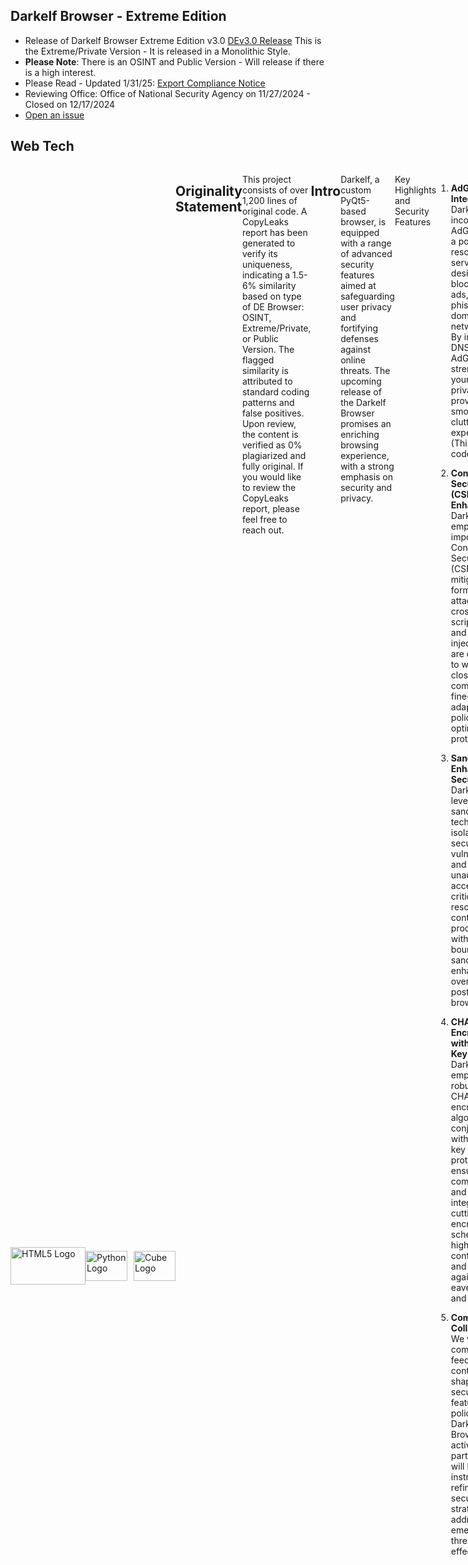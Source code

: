 ## Darkelf Browser - Extreme Edition 
- Release of Darkelf Browser Extreme Edition v3.0 [DEv3.0 Release](https://github.com/Darkelf2024/Darkelf-Browser/blob/main/Darkelf%20Extreme.py) This is the Extreme/Private Version - It is released in a Monolithic Style.
- **Please Note**: There is an OSINT and Public Version - Will release if there is a high interest.
- Please Read - Updated 1/31/25: [Export Compliance Notice](ExportComplianceNotice.md)
- Reviewing Office: Office of National Security Agency on 11/27/2024 - Closed on 12/17/2024
- [Open an issue](https://github.com/Darkelf2024/Darkelf-Browser/issues)


## Web Tech
<div style="display: flex;">

<div style="display:flex; align-items:center;">
    <img src="https://www.freepnglogos.com/uploads/html5-logo-png/html5-logo-devextreme-multi-purpose-controls-html-javascript-3.png" width="120" height="60" alt="HTML5 Logo">
    <img src="https://s3.dualstack.us-east-2.amazonaws.com/pythondotorg-assets/media/community/logos/python-logo-only.png" alt="Python Logo" style="width:67px; height:48px; margin-right:10px;">
    <img src="https://pypi.org/static/images/white-cube.2351a86c.svg" width="67" height="48" alt="Cube Logo">
</div>

## Originality Statement
This project consists of over 1,200 lines of original code. A CopyLeaks report has been generated to verify its uniqueness, indicating a 1.5-6% similarity based on type of DE Browser: OSINT, Extreme/Private, or Public Version. The flagged similarity is attributed to standard coding patterns and false positives. Upon review, the content is verified as 0% plagiarized and fully original.
If you would like to review the CopyLeaks report, please feel free to reach out.

## Intro

Darkelf, a custom PyQt5-based browser, is equipped with a range of advanced security features aimed at safeguarding user privacy and fortifying defenses against online threats. The upcoming release of the Darkelf Browser promises an enriching browsing experience, with a strong emphasis on security and privacy.

Key Highlights and Security Features
1. **AdGuard DNS Integration:** Darkelf Browser incorporates AdGuard DNS, a powerful DNS resolution service designed to block trackers, ads, and phishing domains at the network level. By intercepting DNS requests, AdGuard DNS strengthens your browsing privacy while providing a smoother and clutter-free experience. (This is in the codebase)

2. **Content Security Policy (CSP) Enhancements:** Darkelf Browser emphasizes the importance of Content Security Policy (CSP) to mitigate various forms of attacks such as cross-site scripting (XSS) and data injection. We are committed to working closely with the community to fine-tune and adapt the CSP policies for optimal protection.

3. **Sandboxing for Enhanced Security:** Darkelf Browser leverages sandboxing techniques to isolate potential security vulnerabilities and prevent unauthorized access to critical system resources. By containing processes within secure boundaries, sandboxing enhances the overall security posture of the browser.

4. **CHACHA20 Encryption with x25519 Key Exchange:** Darkelf Browser employs the robust CHACHA20 encryption algorithm in conjunction with the x25519 key exchange protocol to ensure secure communication and data integrity. This cutting-edge encryption scheme offers a high level of confidentiality and protection against eavesdropping and tampering.

5. **Community Collaboration:** We value community feedback and contributions in shaping the security features and policies of Darkelf Browser. Your active participation will be instrumental in refining our security strategies and addressing emerging threats effectively.

As we prepare for the imminent release of Darkelf Browser, our team is dedicated to delivering a secure and privacy-focused browsing environment that empowers users to explore the web with confidence. Stay tuned for updates and join us in our mission to create a safer online ecosystem for all users.

## Table of Contents
- [Attribution](Attribution.md)
- [BrowserAudit](BrowserAudit.md)
- [Encryption](Encryption.md)
- [Overview](Overview.md)
- [QSettings](QSettings.md)
- [LICENSE](LICENSE)
- [Copyright](Copyright.md)
- [Darkelf vs Tor](DarkelfvTor.md)
- [Darkelf Installation Guide](DarkelfInstallationGuide.md)
- [OSINT Resources](https://github.com/Darkelf2024/Darkelf-Browser/blob/main/OSINT%20Resources.md)
- [No JavaScript Websites](NoJavaScriptWebsites.md)
- [FAQ](FAQ.md)

## Systems
- MAC OS - Ready
- Linux - Ready
- Windows - Ready

## Variations/Types
- Darkelf Private - Extreme Privacy
- Darkelf Browser: OSINT & Public Version on stanby - Released if interested 
- Each Browser/Type - Can be modified within the python code
- Pick a style

## Modify Settings 
Users can modify and tweak these settings in the codebase 

- True = Enabled 
- False = Disabled 

1. [Sandbox Settings](https://github.com/Darkelf2024/Darkelf-Browser/blob/main/Sandbox%20Settings.py)
2. [Initialize Settings](https://github.com/Darkelf2024/Darkelf-Browser/blob/main/Initialize%20Settings.py)
3. [QWebEngine Profile Settings](https://github.com/Darkelf2024/Darkelf-Browser/blob/main/QWebEngine%20Profile%20Settings.py)

## Security Features

### Sandboxing
Darkelf Browser implements sandboxing technology to provide an additional layer of security:

- **Isolated Environment**: Each browsing session is isolated from the system, preventing malicious code from affecting other parts of the browser or the device.
- **Enhanced Security**: Sandboxing helps mitigate the impact of potential security vulnerabilities by containing threats within the browser's sandboxed environment.
- **Protection Against Exploits**: By confining processes to a sandbox, Darkelf Browser reduces the risk of exploits and unauthorized access to sensitive system resources.

### Custom Ad Blocker
- **Enabled by Default**: Darkelf Browser comes with a custom ad blocker enabled by default, ensuring an ad-free browsing experience.
- **Updated Adblock Rules**: Regularly fetches and updates adblock rules from multiple trusted sources to effectively block ads and trackers.

### Content Security Policy (CSP)
- **Strict Security Policies**: Sets strict content security policies to prevent cross-site scripting (XSS), clickjacking, and other code injection attacks.

### HTTPS Enforcement
- **Automatic Upgrades**: Automatically upgrades HTTP requests to HTTPS to ensure encrypted communication whenever possible.
- **Secure Browsing**: Ensures that your data is encrypted and protected from eavesdropping.

### Anti-Fingerprinting
- **Reduced Tracking**: Reduces the amount of information available for browser fingerprinting, making it harder to track users across the web.
- **Spoofing Techniques**: Implements various techniques to spoof browser characteristics and protect against fingerprinting.

### Tor Network Integration
- **Anonymous Browsing**: Optional integration with the Tor network for anonymous browsing by routing traffic through multiple nodes to conceal users' IP addresses.
- **Privacy Protection**: Enhances privacy by preventing websites from tracking your real IP address.

### Clear Cookies and Cache on Exit
- **Automatic Clearing**: Clears HTTP cache and cookies when the browser or a tab is closed to prevent tracking and maintain privacy.
- **Enhanced Privacy**: Ensures that no browsing data is left behind after your session ends.

### Additional Features
- **AdGuard DNS Resolver**: Uses AdGuard DNS servers to enhance security and block ads and trackers at the DNS level.
- **Quantum Encryption**: Optional quantum encryption for enhanced security.
- **Custom Web Engine Page**: Implements various security measures such as disabling local storage, blocking JavaScript, and enforcing CSP.
- **Download Manager**: Secure download manager that provides progress updates and ensures safe file downloads.

Darkelf Browser is designed with privacy and security at its core, ensuring a safer and more private browsing experience for all users.

## Encryption Features

- **ChaCha20 Cipher**: 
  A robust symmetric encryption algorithm that ensures data integrity and confidentiality.

- **RSA and X25519**: 
  Asymmetric encryption algorithms used for key exchange and digital signatures, providing an additional layer of security.

- **Quantum Encryption**:
  Option to enable quantum encryption for advanced security against future quantum computing threats. (Research/Testing Phase - Kyber1024/XMSS) - Currently, there is an error with Python 3.12 where key pairs cannot be found. The module is hidden and work is ongoing to resolve this issue.

## Privacy Features

- **JavaScript Control**:
  Allows users to enable or disable JavaScript, reducing the risk of malicious scripts.

- **Cookie Management**:
  Provides the option to enable or disable cookies, offering control over data stored by websites.

- **Geolocation Control**:
  Option to enable or disable geolocation, preventing websites from accessing the user's physical location.

- **Device Orientation and Media Device Blocking**:
  Options to block device orientation sensors and media devices (camera, microphone), preventing websites from accessing this data.

- **Theme**:
  A visually unobtrusive theme to reduce eye strain and potentially avoid drawing attention in low-light environments.

- **Home Page with Integrated Search**:
  A customizable home page with integrated DuckDuckGo search, offering a privacy-focused search engine.

## Additional Features

- **Debounce Resize Function**:
  Efficiently handles resize events to optimize performance.

- **Download Manager**:
  Manages and tracks downloads, providing a secure way to handle file downloads.

- **Security Settings Dialog**:
  A user interface to configure various security settings, such as enabling/disabling JavaScript, Tor network, and encryption options.

- **Toolbar and Menu Bar**:
  Provides quick access to navigation controls, search bar, and security settings.

- **Session Management**:
  Supports restoring the previous session, including tabs and their state, enhancing usability without compromising security.

## Adblock Features 

Darkelf Browser incorporates robust adblocking functionality to enhance privacy and browsing experience:

1. **Domain Blocking**: The `AdblockUrlRequestInterceptor` class blocks requests to specific domains listed in the `blocked_domains` parameter, preventing unwanted content from loading.

2. **Rule-Based Filtering**: Custom rules in the `AdblockUrlRequestInterceptor` class enable filtering based on content type. This includes blocking CSP reports, large media files, and other specified types of requests.

3. **Adblock Pattern Management**: The `load_adblock_list` function aggregates adblock patterns from multiple sources, including popular ad-blocking lists and custom rules for sites like YouTube. Patterns are processed using the `BeautifulSoup` library to handle HTML content effectively.

4. **Tracking Protection**: The `TrackerInterceptor` class prevents requests to known tracking domains. Tracking domains are sourced from JSON files and processed with the `json` module, ensuring comprehensive tracking protection.

## Anti-Fingerprinting Techniques

- **Canvas Fingerprinting Protection**:
  Modifies or blocks the ability of websites to read canvas data. This prevents websites from creating a unique fingerprint based on the rendering of graphics on the user's device.

- **User-Agent Spoofing**:
  Randomizes or standardizes the user-agent string sent to websites, making it difficult to identify the browser and operating system version.

- **WebGL Fingerprinting Protection**:
  Alters or blocks WebGL information to prevent fingerprinting based on the graphics hardware and driver details.

- **Font Fingerprinting Protection**:
  Limits the list of available system fonts exposed to websites, preventing fingerprinting based on the unique set of installed fonts.

- **Media Device Enumeration Blocking**:
  Prevents websites from accessing detailed information about the user's media devices (e.g., cameras, microphones), which can be used for fingerprinting.

- **Timezone Spoofing**:
  Changes or hides the timezone information to prevent websites from determining the user's geographical location based on their timezone.

- **Language and Locale Spoofing**:
  Randomizes or standardizes language and locale settings to prevent fingerprinting based on these attributes.

- **Screen Resolution and Color Depth Spoofing**:
  Modifies or hides screen resolution and color depth information to prevent websites from creating a unique fingerprint based on the display properties of the device.

- **Hardware Concurrency Spoofing**:
  Changes the reported number of logical processors (CPU cores) to prevent fingerprinting based on the hardware concurrency.

- **Audio Fingerprinting Protection**:
  Alters or blocks audio context information to prevent fingerprinting based on the audio hardware and capabilities.

- **Battery Status API Blocking**:
  Blocks access to the Battery Status API, preventing websites from tracking battery levels and charging status, which can be used for fingerprinting.

- **Network Information API Blocking**:
  Blocks access to the Network Information API, preventing websites from accessing network type and speed information, which can be used for fingerprinting.

- **ETag and Cache-Control Manipulation**:
  Modifies or disables ETag headers and cache-control mechanisms to prevent tracking via caching techniques.

## Implementation Details

- **JavaScript Hooks**:
  The browser employs JavaScript hooks to intercept and modify calls to functions and APIs that can be used for fingerprinting, such as `navigator`, `screen`, `document`, and `window` properties.

- **Built-In Features**:
  Built-in features spoof or block fingerprintable attributes dynamically, providing an extra layer of protection.

- **Configuration Options**:
  Provides user-configurable options to enable or disable specific anti-fingerprinting techniques, allowing users to balance privacy and functionality according to their needs.

These techniques collectively reduce the uniqueness of the user's browser environment, making it harder for websites to track users based on their browser and device characteristics.

## Themes

- **Dark Theme**
- **White Theme**

Themes are based on an auto-detection system of user preferences. The browser adapts its theme to match the system-wide preferences set by the user on their operating system.

## Hot Key Functions 

- **Back**
- **Forward**
- **Reload**
- **Zoom In/Out**
- **Add Multiple Tabs**
- **Open/Close Tabs**
- **History Log: Open/Close**
- **Toggle Fullscreen Mode**

## Known Issues & Future Improvements

### 1. Tuta/Proton Login Access Issue
- **Problem**: Login access fails due to a **Content Security Policy (CSP)** issue.
- **Details**: This occurs when website CSP rules block specific scripts or resources, causing login failures.

### 2. Adblockparser Accuracy
- **Problem**: The **adblockparser** tool is not 100% accurate in identifying and blocking all ads and trackers.
- **Details**:
  - The scope of tracker/ad lists needs expansion to include newer or lesser-known domains.
  - Some rules are skipped or misapplied in edge cases.
  - Dynamically loaded content or obfuscated ads pose detection challenges.

### 3. Suggestions for Improvement
- Continuously update and refine filter lists by collaborating with community-maintained projects.
- Enhance parsing algorithms to address modern, complex web structures (e.g., JavaScript-heavy frameworks).
- Conduct additional testing across a wider range of websites to identify and resolve gaps.

---

## Contributions

Contributions and suggestions are always welcome! Feel free to open an issue or submit a pull request to help improve the project.  

### Contributors  
- **Dr. Kevin Moore**: [Darkelf2024](https://github.com/Darkelf2024) Initial work, design, implementation, and additional contributions.  
- **Heapy**: Memory leak testing.  
- **ChatGPT by OpenAI**: Code optimization and error analysis.  

---

## Feedback and Contributions

Your feedback is invaluable to the growth and improvement of **Darkelf Browser**. If you have suggestions, ideas, bug reports, or feature requests, please don’t hesitate to:  
- [Open an issue](https://github.com/Darkelf2024/Darkelf-Browser/issues)
- Reach out directly via the project’s contact channels.  

I actively welcome constructive criticism and diverse perspectives, as they help make **Darkelf Browser** better for everyone. Let’s collaborate to foster a vibrant and supportive community around this project.  

Thank you for your continued support in making **Darkelf Browser** the best it can be!  
